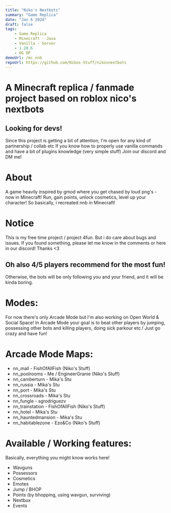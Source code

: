 ```yaml
---
title: "Niko's Nextbots"
summary: "Game Replica"
date: "Jan 6 2024"
draft: false
tags:
    - Game Replica
    - Minecraft - Java
    - Vanilla - Server
    - 1.20.6
    - OG DP
demoUrl: /mc_nnb
repoUrl: https://github.com/Nikos-Stuff/nikosnextbots
---
```


# A Minecraft replica / fanmade project based on roblox nico's nextbots

## Looking for devs!
Since this project is getting a bit of attention, I'm open for any kind of partnership / collab etc
If you know how to properly use vanilla commands and have a bit of plugins knowledge (very simple stuff) Join our discord and DM me!



# About
A game heavily inspired by gmod where you get chased by loud png's - now in Minecraft!
Run, gain points, unlock cosmetics, level up your character!
So basically, i recreated nnb in Minecraft!




# Notice
This is my free time project / project 4fun. But i do care about bugs and issues.
If you found something, please let me know in the comments or here in our discord!
Thanks <3

## Oh also 4/5 players recommend for the most fun!
Otherwise, the bots will be only following you and your friend, and it will be kinda boring.

# Modes:
For now there's only Arcade Mode but I'm also working on Open World & Social Space!
In Arcade Mode your goal is to beat other players by jumping, possessing other bots and killing players,
doing sick parkour etc.!
Just go crazy and have fun!



# Arcade Mode Maps:
* nn_mall - FishOfAllFish (Niko's Stuff)
* nn_poolrooms - Me / EngineerGranie (Niko's Stuff)
* nn_camberturn - Mika's Stu
* nn_russia - Mika's Stu
* nn_port - Mika's Stu
* nn_crossroads - Mika's Stu
* nn_fungle - sgrodriguezv
* nn_trainstation - FishOfAllFish (Niko's Stuff)
* nn_hotel - Mika's Stu
* nn_hauntedmansion - Mika's Stu
* nn_habitablezone - Ezo&Co (Niko's Stuff)



# Available / Working features:
Basically, everything you might know works here!
* Wavguns
* Possessors
* Cosmetics
* Emotes
* Jump / BHOP
* Points (by bhopping, using wavgun, surviving)
* Nextbux
* Events


